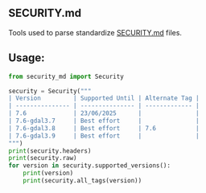 ## SECURITY.md

Tools used to parse standardize [SECURITY.md](https://github.com/sbrunner/security.md/wiki/SECURITY.md) files.

## Usage:

```python
from security_md import Security

security = Security("""
| Version         | Supported Until | Alternate Tag |
| --------------- | --------------- | ------------- |
| 7.6             | 23/06/2025      |               |
| 7.6-gdal3.7     | Best effort     |               |
| 7.6-gdal3.8     | Best effort     | 7.6           |
| 7.6-gdal3.9     | Best effort     |               |
""")
print(security.headers)
print(security.raw)
for version in security.supported_versions():
    print(version)
    print(security.all_tags(version))
```
